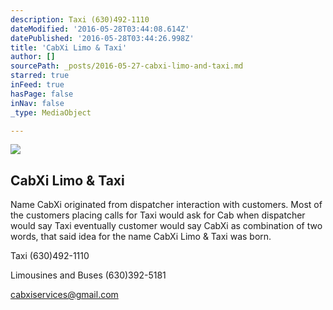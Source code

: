 ```yaml
---
description: Taxi (630)492-1110
dateModified: '2016-05-28T03:44:08.614Z'
datePublished: '2016-05-28T03:44:26.998Z'
title: 'CabXi Limo & Taxi'
author: []
sourcePath: _posts/2016-05-27-cabxi-limo-and-taxi.md
starred: true
inFeed: true
hasPage: false
inNav: false
_type: MediaObject

---
```

<article style=""><img src="https://s3-us-west-2.amazonaws.com/the-grid-img/p/623bae7a271b4f490763b172e9ee763fb34df742.png" /><h1>CabXi Limo &amp; Taxi</h1><p>Name CabXi originated from dispatcher interaction with customers. Most of the customers placing calls for Taxi would ask for Cab when dispatcher would say Taxi eventually customer would say CabXi as combination of two words, that said idea for the name CabXi Limo &amp; Taxi was born.</p></article>

Taxi (630)492-1110

Limousines and Buses (630)392-5181

cabxiservices@gmail.com